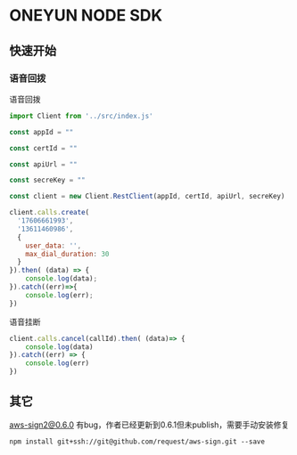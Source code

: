 # ONEYUN NODE SDK

## 快速开始

### 语音回拨

语音回拨

```js
import Client from '../src/index.js'

const appId = ""

const certId = ""

const apiUrl = ""

const secreKey = ""

const client = new Client.RestClient(appId, certId, apiUrl, secreKey)

client.calls.create(
  '17606661993',
  '13611460986',
  {
    user_data: '',
    max_dial_duration: 30
  }
}).then( (data) => {
	console.log(data);
}).catch((err)=>{
	console.log(err);
})
```

语音挂断

```js
client.calls.cancel(callId).then( (data)=> {
	console.log(data)
}).catch((err) => {
	console.log(err)
})
```

## 其它

aws-sign2@0.6.0 有bug，作者已经更新到0.6.1但未publish，需要手动安装修复
```
npm install git+ssh://git@github.com/request/aws-sign.git --save
```
